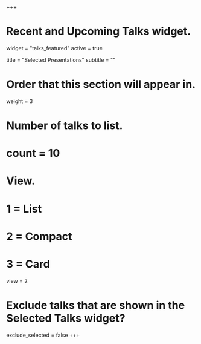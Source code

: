 +++
# Recent and Upcoming Talks widget.
widget = "talks_featured"
active = true

title = "Selected Presentations"
subtitle = ""

# Order that this section will appear in.
weight = 3

# Number of talks to list.
# count = 10

# View.
#   1 = List
#   2 = Compact
#   3 = Card
view = 2

# Exclude talks that are shown in the Selected Talks widget?
exclude_selected = false
+++